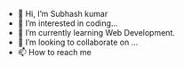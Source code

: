 - 👋 Hi, I’m Subhash kumar
- 👀 I’m interested in coding...
- 🌱 I’m currently learning Web Development.
- 💞️ I’m looking to collaborate on ...
- 📫 How to reach me
   

<!---
Subhash91134857/Subhash91134857 is a ✨ special ✨ repository because its `README.md` (this file) appears on your GitHub profile.
You can click the Preview link to take a look at your changes.
--->
